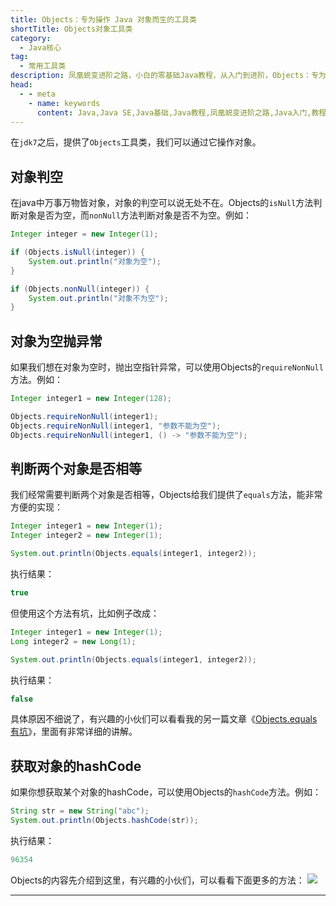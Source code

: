 ```yaml
---
title: Objects：专为操作 Java 对象而生的工具类
shortTitle: Objects对象工具类
category:
  - Java核心
tag:
  - 常用工具类
description: 凤凰蜕变进阶之路，小白的零基础Java教程，从入门到进阶，Objects：专为操作 Java 对象而生的工具类
head:
  - - meta
    - name: keywords
      content: Java,Java SE,Java基础,Java教程,凤凰蜕变进阶之路,Java入门,教程,java,Objects
---
```


在`jdk7`之后，提供了`Objects`工具类，我们可以通过它操作对象。

## 对象判空
在java中万事万物皆对象，对象的判空可以说无处不在。Objects的`isNull`方法判断对象是否为空，而`nonNull`方法判断对象是否不为空。例如：
```java
Integer integer = new Integer(1);

if (Objects.isNull(integer)) {
    System.out.println("对象为空");
}

if (Objects.nonNull(integer)) {
    System.out.println("对象不为空");
}
```

## 对象为空抛异常
如果我们想在对象为空时，抛出空指针异常，可以使用Objects的`requireNonNull`方法。例如：
```java
Integer integer1 = new Integer(128);

Objects.requireNonNull(integer1);
Objects.requireNonNull(integer1, "参数不能为空");
Objects.requireNonNull(integer1, () -> "参数不能为空");
```

## 判断两个对象是否相等
我们经常需要判断两个对象是否相等，Objects给我们提供了`equals`方法，能非常方便的实现：
```java
Integer integer1 = new Integer(1);
Integer integer2 = new Integer(1);

System.out.println(Objects.equals(integer1, integer2));
```
执行结果：
```java
true
```
但使用这个方法有坑，比如例子改成：
```java
Integer integer1 = new Integer(1);
Long integer2 = new Long(1);

System.out.println(Objects.equals(integer1, integer2));
```
执行结果：
```java
false
```
具体原因不细说了，有兴趣的小伙们可以看看我的另一篇文章《[Objects.equals有坑](https://mp.weixin.qq.com/s?__biz=MzkwNjMwMTgzMQ==&mid=2247493176&idx=1&sn=c445625478a7f8122a6715b64fe6770c&chksm=c0e83ed0f79fb7c6cf2992d24e98f60fd78ca89525b5a3cc07f79dc801dd8e381b1fce03bf5c&token=1124974571&lang=zh_CN#rd)》，里面有非常详细的讲解。

## 获取对象的hashCode
如果你想获取某个对象的hashCode，可以使用Objects的`hashCode`方法。例如：
```java
String str = new String("abc");
System.out.println(Objects.hashCode(str));
```
执行结果：
```java
96354
```

Objects的内容先介绍到这里，有兴趣的小伙们，可以看看下面更多的方法：
![](http://cdn.tobebetterjavaer.com/tobebetterjavaer/images/common-tool/Objects-83489814-9784-4274-841a-27ee75c046ac.jpg)

----

  

 

  